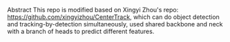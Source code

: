 Abstract
This repo is modified based on Xingyi Zhou's repo: https://github.com/xingyizhou/CenterTrack, which can do object detection and tracking-by-detection simultaneously, used shared backbone and neck with a branch of heads to predict different features.

